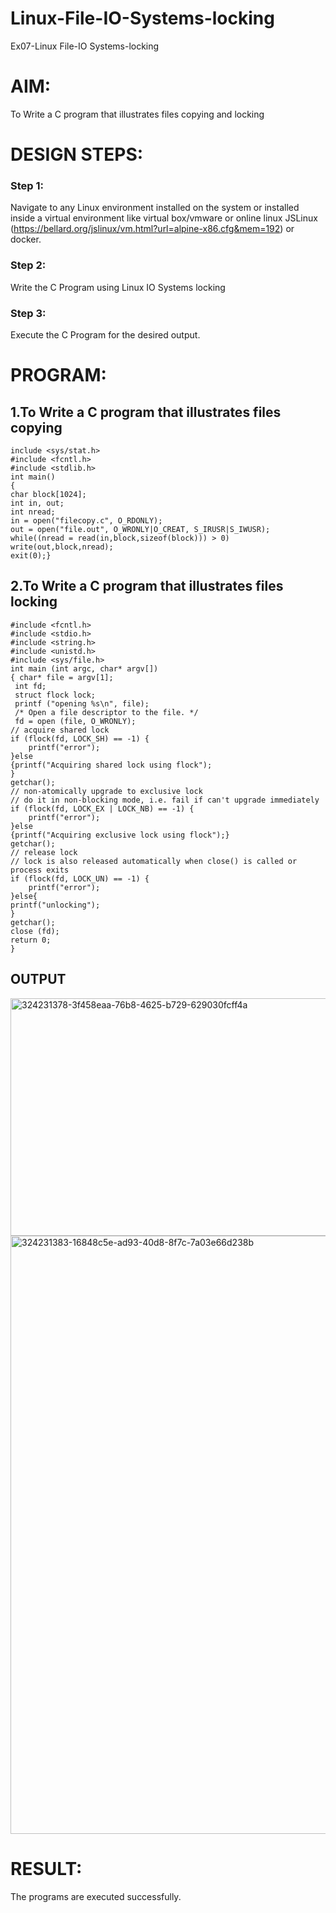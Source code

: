 # Linux-File-IO-Systems-locking
Ex07-Linux File-IO Systems-locking
# AIM:
To Write a C program that illustrates files copying and locking

# DESIGN STEPS:

### Step 1:

Navigate to any Linux environment installed on the system or installed inside a virtual environment like virtual box/vmware or online linux JSLinux (https://bellard.org/jslinux/vm.html?url=alpine-x86.cfg&mem=192) or docker.

### Step 2:

Write the C Program using Linux IO Systems locking

### Step 3:

Execute the C Program for the desired output. 

# PROGRAM:

## 1.To Write a C program that illustrates files copying 

    include <sys/stat.h>
    #include <fcntl.h>
    #include <stdlib.h>
    int main()
    {
    char block[1024];
    int in, out;
    int nread;
    in = open("filecopy.c", O_RDONLY);
    out = open("file.out", O_WRONLY|O_CREAT, S_IRUSR|S_IWUSR);
    while((nread = read(in,block,sizeof(block))) > 0)
    write(out,block,nread);
    exit(0);}





## 2.To Write a C program that illustrates files locking

    #include <fcntl.h>
    #include <stdio.h>
    #include <string.h>
    #include <unistd.h>
    #include <sys/file.h>
    int main (int argc, char* argv[])
    { char* file = argv[1];
     int fd;
     struct flock lock;
     printf ("opening %s\n", file);
     /* Open a file descriptor to the file. */
     fd = open (file, O_WRONLY);
    // acquire shared lock
    if (flock(fd, LOCK_SH) == -1) {
        printf("error");
    }else
    {printf("Acquiring shared lock using flock");
    }
    getchar();
    // non-atomically upgrade to exclusive lock
    // do it in non-blocking mode, i.e. fail if can't upgrade immediately
    if (flock(fd, LOCK_EX | LOCK_NB) == -1) {
        printf("error");
    }else
    {printf("Acquiring exclusive lock using flock");}
    getchar();
    // release lock
    // lock is also released automatically when close() is called or process exits
    if (flock(fd, LOCK_UN) == -1) {
        printf("error");
    }else{
    printf("unlocking");
    }
    getchar();
    close (fd);
    return 0;
    }



## OUTPUT

<img width="715" height="380" alt="324231378-3f458eaa-76b8-4625-b729-629030fcff4a" src="https://github.com/user-attachments/assets/eb1b54f2-75ed-44fc-9814-c9f5686f2b4d" />


<img width="852" height="957" alt="324231383-16848c5e-ad93-40d8-8f7c-7a03e66d238b" src="https://github.com/user-attachments/assets/85e2bd1a-212e-4ef3-9109-d22c3e68be1f" />






# RESULT:
The programs are executed successfully.
